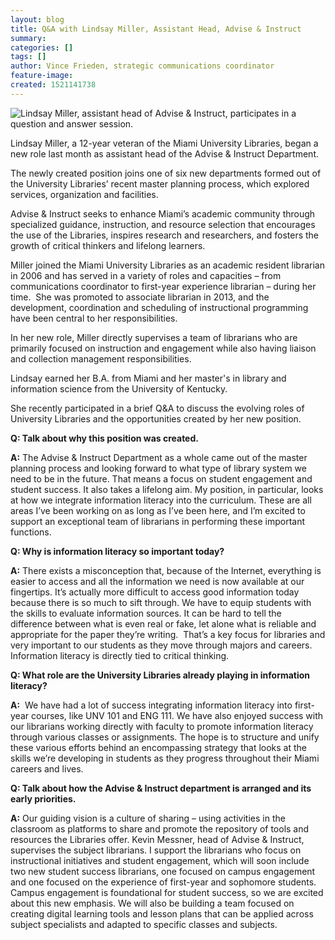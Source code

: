 ```yaml
---
layout: blog
title: Q&A with Lindsay Miller, Assistant Head, Advise & Instruct
summary:
categories: []
tags: []
author: Vince Frieden, strategic communications coordinator
feature-image:
created: 1521141738
---
```

![Lindsay Miller, assistant head of Advise & Instruct, participates in a question and answer session.](/images/post-images/lindsay-miller-QA-header.png)

Lindsay Miller, a 12-year veteran of the Miami University Libraries, began a new role last month as assistant head of the Advise & Instruct Department.

The newly created position joins one of six new departments formed out of the University Libraries’ recent master planning process, which explored services, organization and facilities.

Advise & Instruct seeks to enhance Miami’s academic community through specialized guidance, instruction, and resource selection that encourages the use of the Libraries, inspires research and researchers, and fosters the growth of critical thinkers and lifelong learners.

Miller joined the Miami University Libraries as an academic resident librarian in 2006 and has served in a variety of roles and capacities – from communications coordinator to first-year experience librarian – during her time.  She was promoted to associate librarian in 2013, and the development, coordination and scheduling of instructional programming have been central to her responsibilities.

In her new role, Miller directly supervises a team of librarians who are primarily focused on instruction and engagement while also having liaison and collection management responsibilities.

Lindsay earned her B.A. from Miami and her master's in library and information science from the University of Kentucky.

She recently participated in a brief Q&A to discuss the evolving roles of University Libraries and the opportunities created by her new position.

**Q: Talk about why this position was created.**

**A:** The Advise & Instruct Department as a whole came out of the master planning process and looking forward to what type of library system we need to be in the future. That means a focus on student engagement and student success. It also takes a lifelong aim. My position, in particular, looks at how we integrate information literacy into the curriculum. These are all areas I’ve been working on as long as I’ve been here, and I’m excited to support an exceptional team of librarians in performing these important functions.

**Q: Why is information literacy so important today?**

**A:** There exists a misconception that, because of the Internet, everything is easier to access and all the information we need is now available at our fingertips. It’s actually more difficult to access good information today because there is so much to sift through. We have to equip students with the skills to evaluate information sources. It can be hard to tell the difference between what is even real or fake, let alone what is reliable and appropriate for the paper they’re writing.  That’s a key focus for libraries and very important to our students as they move through majors and careers. Information literacy is directly tied to critical thinking.

**Q: What role are the University Libraries already playing in information literacy?**

**A:**  We have had a lot of success integrating information literacy into first-year courses, like UNV 101 and ENG 111\. We have also enjoyed success with our librarians working directly with faculty to promote information literacy through various classes or assignments. The hope is to structure and unify these various efforts behind an encompassing strategy that looks at the skills we’re developing in students as they progress throughout their Miami careers and lives.

**Q: Talk about how the Advise & Instruct department is arranged and its early priorities.**

**A:** Our guiding vision is a culture of sharing – using activities in the classroom as platforms to share and promote the repository of tools and resources the Libraries offer. Kevin Messner, head of Advise & Instruct, supervises the subject librarians. I support the librarians who focus on instructional initiatives and student engagement, which will soon include two new student success librarians, one focused on campus engagement and one focused on the experience of first-year and sophomore students. Campus engagement is foundational for student success, so we are excited about this new emphasis. We will also be building a team focused on creating digital learning tools and lesson plans that can be applied across subject specialists and adapted to specific classes and subjects.
